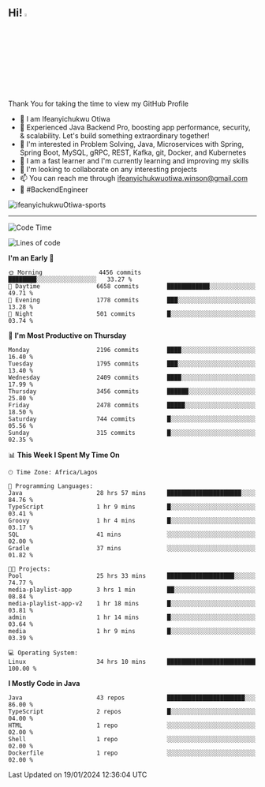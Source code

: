 <!-- BLOG-POST-LIST:START --><!-- BLOG-POST-LIST:END -->

## Hi! <img src="https://media.giphy.com/media/hvRJCLFzcasrR4ia7z/giphy.gif" width="4%"> 

Thank You for taking the time to view my GitHub Profile

- 👋 I am Ifeanyichukwu Otiwa
- 🚀 Experienced Java Backend Pro, boosting app performance, security, & scalability. Let's build something extraordinary together!
- 👀 I'm interested in Problem Solving, Java, Microservices with Spring, Spring Boot, MySQL, gRPC, REST, Kafka, git, Docker, and Kubernetes
- 🌱 I am a fast learner and I'm currently learning and improving my skills
- 💞️ I'm looking to collaborate on any interesting projects
- 📫 You can reach me through ifeanyichukwuotiwa.winson@gmail.com
- 🚀 #BackendEngineer

<p align="left" marginTop="10px"> <img src="https://komarev.com/ghpvc/?username=ifeanyichukwuOtiwa-sports&label=Profile%20views&color=0e75b6&style=for-the-badge" alt="ifeanyichukwuOtiwa-sports" /> </p>

***

<!--START_SECTION:waka-->
![Code Time](http://img.shields.io/badge/Code%20Time-2%2C143%20hrs%203%20mins-blue)

![Lines of code](https://img.shields.io/badge/From%20Hello%20World%20I%27ve%20Written-4.6%20million%20lines%20of%20code-blue)

**I'm an Early 🐤** 

```text
🌞 Morning                4456 commits        ████████░░░░░░░░░░░░░░░░░   33.27 % 
🌆 Daytime                6658 commits        ████████████░░░░░░░░░░░░░   49.71 % 
🌃 Evening                1778 commits        ███░░░░░░░░░░░░░░░░░░░░░░   13.28 % 
🌙 Night                  501 commits         █░░░░░░░░░░░░░░░░░░░░░░░░   03.74 % 
```
📅 **I'm Most Productive on Thursday** 

```text
Monday                   2196 commits        ████░░░░░░░░░░░░░░░░░░░░░   16.40 % 
Tuesday                  1795 commits        ███░░░░░░░░░░░░░░░░░░░░░░   13.40 % 
Wednesday                2409 commits        ████░░░░░░░░░░░░░░░░░░░░░   17.99 % 
Thursday                 3456 commits        ██████░░░░░░░░░░░░░░░░░░░   25.80 % 
Friday                   2478 commits        █████░░░░░░░░░░░░░░░░░░░░   18.50 % 
Saturday                 744 commits         █░░░░░░░░░░░░░░░░░░░░░░░░   05.56 % 
Sunday                   315 commits         █░░░░░░░░░░░░░░░░░░░░░░░░   02.35 % 
```


📊 **This Week I Spent My Time On** 

```text
🕑︎ Time Zone: Africa/Lagos

💬 Programming Languages: 
Java                     28 hrs 57 mins      █████████████████████░░░░   84.76 % 
TypeScript               1 hr 9 mins         █░░░░░░░░░░░░░░░░░░░░░░░░   03.41 % 
Groovy                   1 hr 4 mins         █░░░░░░░░░░░░░░░░░░░░░░░░   03.17 % 
SQL                      41 mins             ░░░░░░░░░░░░░░░░░░░░░░░░░   02.00 % 
Gradle                   37 mins             ░░░░░░░░░░░░░░░░░░░░░░░░░   01.82 % 

🐱‍💻 Projects: 
Pool                     25 hrs 33 mins      ███████████████████░░░░░░   74.77 % 
media-playlist-app       3 hrs 1 min         ██░░░░░░░░░░░░░░░░░░░░░░░   08.84 % 
media-playlist-app-v2    1 hr 18 mins        █░░░░░░░░░░░░░░░░░░░░░░░░   03.81 % 
admin                    1 hr 14 mins        █░░░░░░░░░░░░░░░░░░░░░░░░   03.64 % 
media                    1 hr 9 mins         █░░░░░░░░░░░░░░░░░░░░░░░░   03.39 % 

💻 Operating System: 
Linux                    34 hrs 10 mins      █████████████████████████   100.00 % 
```

**I Mostly Code in Java** 

```text
Java                     43 repos            ██████████████████████░░░   86.00 % 
TypeScript               2 repos             █░░░░░░░░░░░░░░░░░░░░░░░░   04.00 % 
HTML                     1 repo              ░░░░░░░░░░░░░░░░░░░░░░░░░   02.00 % 
Shell                    1 repo              ░░░░░░░░░░░░░░░░░░░░░░░░░   02.00 % 
Dockerfile               1 repo              ░░░░░░░░░░░░░░░░░░░░░░░░░   02.00 % 
```




 Last Updated on 19/01/2024 12:36:04 UTC
<!--END_SECTION:waka-->

<!--
<p align="center">
![trophy](https://github-profile-trophy.vercel.app/?username=ifeanyichukwuOtiwa-sports&theme=onedark) (https://github.com/ryo-ma/github-profile-trophy)
</p>
-->

<!---
ifeanyi-otiwa/ifeanyi-otiwa is a ✨ special ✨ repository because its `README.md` (this file) appears on your GitHub profile.
You can click the Preview link to take a look at your changes.
--->
